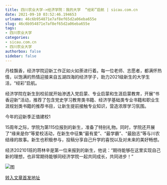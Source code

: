 ```yaml
---
title: 四川农业大学->经济学院：我的大学  “经彩”启航 | sicau.com.cn
date: 2021-09-10 03:52:46.194653
urlname: 46c6b954871e7af8ef65d2a06eba655e
slug: 46c6b954871e7af8ef65d2a06eba655e
tags: 
- 四川农业大学
categories:
- sicau.com.cn
- 四川农业大学
authorbox: false
sidebar: false
---
```

丹桂飘香，经济学院迎新工作正如火如荼进行着。每一位老师、志愿者，都满怀热情，以饱满的热情迎接来自五湖四海的经济学子，助力2021级新生的大学生活，“经彩”启航。

经济学院在新生到校前就开始渗透入党启蒙、专业启蒙和生涯启蒙教育，开展“书香迎新”活动，推荐了包含党史学习教育类书籍、经济学基础类专业书籍和职业生涯规划类书籍的推荐书目，让新生提前接触专业知识，营造浓厚学习氛围。

今年的迎新季正值建校1
<!--more-->
15周年之际，学院为第115位报到的新生，准备了特别礼物。同时，学院还开展了“缘来是你”等爱校活动，在新生中征集“最有爱”、“最学霸”、“最励志”等与川农结缘的故事。新生也积极参与，投稿分享自己升学的喜悦以及对未来的美好畅想。

经济202101班的蒋林辛是第一位来报到的新生，他说：“期待能够在这里实现自己新的理想，也非常期待能够同经济学院一起共同成长，共同进步！”

![图](https://news.sicau.edu.cn/__local/5/0C/22/7FD258BEC62DE61FC0B3C247019_D2E0D83F_1CF0B9.png)

[转入文章首发地址](https://news.sicau.edu.cn/info/1078/64167.htm)